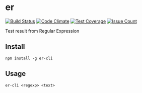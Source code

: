 # er

[![Build
Status](https://travis-ci.org/mrprompt/er.svg?branch=master)](https://travis-ci.org/mrprompt/er)
[![Code
Climate](https://codeclimate.com/github/mrprompt/er/badges/gpa.svg)](https://codeclimate.com/github/mrprompt/er)
[![Test
Coverage](https://codeclimate.com/github/mrprompt/er/badges/coverage.svg)](https://codeclimate.com/github/mrprompt/er/coverage)
[![Issue
Count](https://codeclimate.com/github/mrprompt/er/badges/issue_count.svg)](https://codeclimate.com/github/mrprompt/er)

Test result from Regular Expression

## Install

```
npm install -g er-cli
```

## Usage

```
er-cli <regexp> <text>
```

